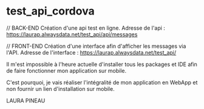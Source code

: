 # test_api_cordova

// BACK-END
Création d'une api test en ligne.
Adresse de l'api : https://laurap.alwaysdata.net/test_api/api/messages

// FRONT-END
Création d'une interface afin d'afficher les messages via l'API.
Adresse de l'interface : https://laurap.alwaysdata.net/test_api/

Il m'est impossible à l'heure actuelle d'installer tous les packages et IDE afin de faire fonctionner mon application sur mobile.

C'est pourquoi, je vais réaliser l'intégralité de mon application en WebApp et non fournir un lien d'installation sur mobile.

LAURA PINEAU
